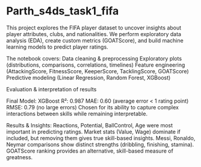 # Parth_s4ds_task1_fifa
This project explores the FIFA player dataset to uncover insights about player attributes, clubs, and nationalities.
We perform exploratory data analysis (EDA), create custom metrics (GOATScore), and build machine learning models to predict player ratings.

The notebook covers:
Data cleaning & preprocessing
Exploratory plots (distributions, comparisons, correlations, timelines)
Feature engineering (AttackingScore, FitnessScore, KeeperScore, TacklingScore, GOATScore)
Predictive modeling (Linear Regression, Random Forest, XGBoost)

Evaluation & interpretation of results

Final Model: XGBoost
R²: 0.987
MAE: 0.60 (average error < 1 rating point)
RMSE: 0.79 (no large errors)
Chosen for its ability to capture complex interactions between skills while remaining interpretable.

Results & Insights:
Reactions, Potential, BallControl, Age were most important in predicting ratings.
Market stats (Value, Wage) dominate if included, but removing them gives true skill-based insights.
Messi, Ronaldo, Neymar comparisons show distinct strengths (dribbling, finishing, stamina).
GOATScore ranking provides an alternative, skill-based measure of greatness.
